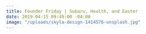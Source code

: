 ```yaml
---
title: Founder Friday | Subaru, Health, and Easter
date: 2019-04-15 09:49:00 -04:00
image: "/uploads/skyla-design-1414576-unsplash.jpg"
---
```


